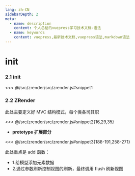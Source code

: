 ```yaml
---
lang: zh-CN
sidebarDepth: 2
meta:
  - name: description
    content: 个人总结的vuepress学习技术文档-语法
  - name: keywords
    content: vuepress,最新技术文档,vuepress语法,markdown语法
---
```


# init

### 2.1 init

<<< @/src/zrender/src/zrender.js#snippet1

### 2.2 ZRender

此处主要定义好 MVC 结构模式，每个类各司其职

<<< @/src/zrender/src/zrender.js#snippet2{16,29,35}

- **prototype 扩展部分**

<<< @/src/zrender/src/zrender.js#snippet3{188-191,258-271}

此处重点是 add 函数：

- 1.给模型添加元素数据
- 2.通过参数刷新控制视图的刷新，最终调用 flush 刷新视图
